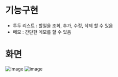 # 기능구현
- 투두 리스트 : 할일을 조회, 추가, 수정, 삭제 할 수 있음
- 메모 : 간단한 메모를 할 수 있음

# 화면
![image](https://github.com/Cho-Jeongmin/efub3-frontend-assignment-2-2/assets/97157930/46d5ab45-2d19-4e47-8a2f-bacee489636d)
![image](https://github.com/Cho-Jeongmin/efub3-frontend-assignment-2-2/assets/97157930/15d6a5f4-ea20-4699-a997-c1f53aea9e7f)
